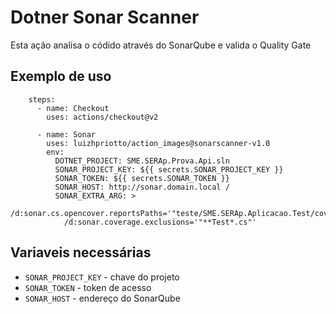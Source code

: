 # Dotner Sonar Scanner

Esta ação analisa o códido através do SonarQube e valida o Quality Gate

## Exemplo de uso
```
    steps:
      - name: Checkout
        uses: actions/checkout@v2
      
      - name: Sonar
        uses: luizhpriotto/action_images@sonarscanner-v1.0
        env:
          DOTNET_PROJECT: SME.SERAp.Prova.Api.sln
          SONAR_PROJECT_KEY: ${{ secrets.SONAR_PROJECT_KEY }}
          SONAR_TOKEN: ${{ secrets.SONAR_TOKEN }}
          SONAR_HOST: http://sonar.domain.local /
          SONAR_EXTRA_ARG: >
            /d:sonar.cs.opencover.reportsPaths='"teste/SME.SERAp.Aplicacao.Test/coverage.opencover.xml","teste/SME.SERAp.Dominio.Test/coverage.opencover.xml"'
            /d:sonar.coverage.exclusions='"**Test*.cs"'
```
## Variaveis necessárias
* `SONAR_PROJECT_KEY` -  chave do projeto
* `SONAR_TOKEN` - token de acesso
* `SONAR_HOST` - endereço do SonarQube
